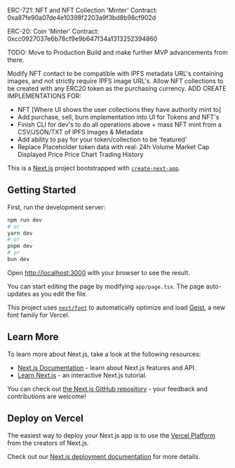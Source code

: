 ERC-721: NFT and NFT Collection 'Minter' Contract:
0xa87fe90a07de4e10398f2203a9f3bd8b98cf902d

ERC-20: Coin 'Minter' Contract:
0xcc0927037e6b78cf9e9b647f34a1313252394860

TODO:
Move to Production Build and make further MVP advancements from there.

Modify NFT contact to be compatible with IPFS metadata URL's containing images, and not strictly require IPFS image URL's.
Allow NFT collections to be created with any ERC20 token as the purchasing currency.
ADD CREATE IMPLEMENTATIONS FOR:
- NFT [Where UI shows the user collections they have authority mint to]
- Add purchase, sell, burn implementation into UI for Tokens and NFT's
- Finish CLI for dev's to do all operations above + mass NFT mint from a CSV/JSON/TXT of IPFS Images & Metadata
- Add ability to pay for your token/collection to be 'featured'
- Replace Placeholder token data with real:
24h Volume
Market Cap
Displayed Price
Price Chart
Trading History

This is a [Next.js](https://nextjs.org) project bootstrapped with [`create-next-app`](https://nextjs.org/docs/app/api-reference/cli/create-next-app).

## Getting Started

First, run the development server:

```bash
npm run dev
# or
yarn dev
# or
pnpm dev
# or
bun dev
```

Open [http://localhost:3000](http://localhost:3000) with your browser to see the result.

You can start editing the page by modifying `app/page.tsx`. The page auto-updates as you edit the file.

This project uses [`next/font`](https://nextjs.org/docs/app/building-your-application/optimizing/fonts) to automatically optimize and load [Geist](https://vercel.com/font), a new font family for Vercel.

## Learn More

To learn more about Next.js, take a look at the following resources:

- [Next.js Documentation](https://nextjs.org/docs) - learn about Next.js features and API.
- [Learn Next.js](https://nextjs.org/learn) - an interactive Next.js tutorial.

You can check out [the Next.js GitHub repository](https://github.com/vercel/next.js) - your feedback and contributions are welcome!

## Deploy on Vercel

The easiest way to deploy your Next.js app is to use the [Vercel Platform](https://vercel.com/new?utm_medium=default-template&filter=next.js&utm_source=create-next-app&utm_campaign=create-next-app-readme) from the creators of Next.js.

Check out our [Next.js deployment documentation](https://nextjs.org/docs/app/building-your-application/deploying) for more details.
